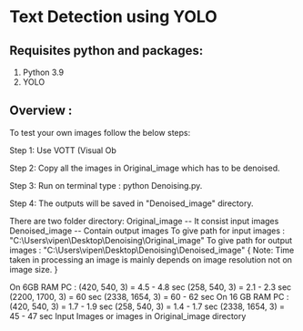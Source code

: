 # Text Detection using YOLO

## Requisites python and packages:
1. Python 3.9
2. YOLO
## Overview :
To test your own images follow the below steps:

Step 1: Use VOTT (Visual Ob

Step 2: Copy all the images in Original_image which has to be denoised.

Step 3: Run on terminal type : python Denoising.py.

Step 4: The outputs will be saved in "Denoised_image" directory.

There are two folder directory:
Original_image -- It consist input images
Denoised_image -- Contain output images
To give path for input images : "C:\Users\vipen\Desktop\Denoising\Original_image"
To give path for output images : "C:\Users\vipen\Desktop\Denoising\Denoised_image"
{ Note: Time taken in processing an image is mainly depends on image resolution not on image size. }

On 6GB RAM PC :
(420, 540, 3) = 4.5 - 4.8 sec
(258, 540, 3) = 2.1 - 2.3 sec
(2200, 1700, 3) = 60 sec
(2338, 1654, 3) = 60 - 62 sec
On 16 GB RAM PC :
(420, 540, 3) = 1.7 - 1.9 sec
(258, 540, 3) = 1.4 - 1.7 sec
(2338, 1654, 3) = 45 - 47 sec
Input Images or images in Original_image directory
